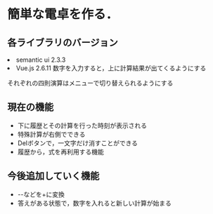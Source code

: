 # 簡単な電卓を作る．

## 各ライブラリのバージョン
<li>semantic ui 2.3.3
<li>Vue.js 2.6.11
数字を入力すると，上に計算結果が出てくるようにする

それぞれの四則演算はメニューで切り替えられるようにする

## 現在の機能
* 下に履歴とその計算を行った時刻が表示される
* 特殊計算が右側でできる
* Delボタンで，一文字だけ消すことができる
* 履歴から，式を再利用する機能


## 今後追加していく機能
* --などを+に変換
* 答えがある状態で，数字を入れると新しい計算が始まる